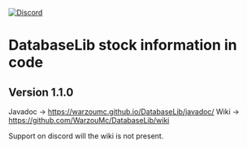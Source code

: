 [![Discord](https://img.shields.io/discord/577196219252604942.svg?label=&logo=discord&logoColor=ffffff&color=7389D8&labelColor=6A7EC2)](https://discord.gg/5xQPmD2)

# DatabaseLib stock information in code

## Version 1.1.0

Javadoc -> https://warzoumc.github.io/DatabaseLib/javadoc/
Wiki -> https://github.com/WarzouMc/DatabaseLib/wiki

Support on discord will the wiki is not present.
